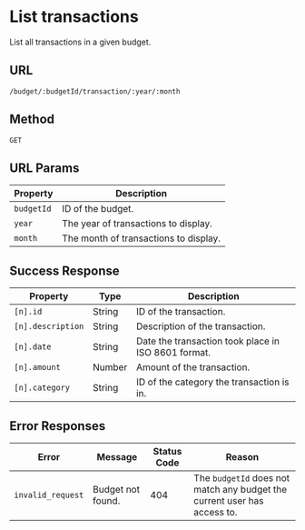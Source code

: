 # List transactions

List all transactions in a given budget.

## URL

`/budget/:budgetId/transaction/:year/:month`

## Method

`GET`

## URL Params

| Property   | Description                           |
| ---------- | ------------------------------------- |
| `budgetId` | ID of the budget.                     |
| `year`     | The year of transactions to display.  |
| `month`    | The month of transactions to display. |

## Success Response

| Property          | Type   | Description                                         |
| ----------------- | ------ | --------------------------------------------------- |
| `[n].id`          | String | ID of the transaction.                              |
| `[n].description` | String | Description of the transaction.                     |
| `[n].date`        | String | Date the transaction took place in ISO 8601 format. |
| `[n].amount`      | Number | Amount of the transaction.                          |
| `[n].category`    | String | ID of the category the transaction is in.           |

## Error Responses

| Error             | Message           | Status Code | Reason                                                                   |
| ----------------- | ----------------- | ----------- | ------------------------------------------------------------------------ |
| `invalid_request` | Budget not found. | 404         | The `budgetId` does not match any budget the current user has access to. |
